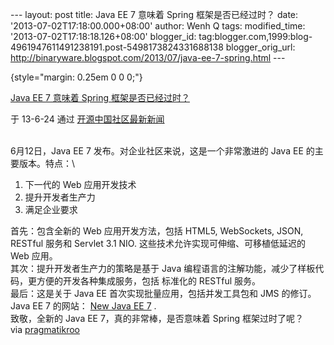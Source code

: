 --- layout: post title: Java EE 7 意味着 Spring 框架是否已经过时？ date:
'2013-07-02T17:18:00.000+08:00' author: Wenh Q tags: modified\_time:
'2013-07-02T17:18:18.126+08:00' blogger\_id:
tag:blogger.com,1999:blog-4961947611491238191.post-5498173824331688138
blogger\_orig\_url:
http://binaryware.blogspot.com/2013/07/java-ee-7-spring.html ---

 {style="margin: 0.25em 0 0 0;"}

[Java EE 7 意味着 Spring
框架是否已经过时？](http://www.oschina.net/news/41717/the_day_the_spring_framework_became_legacy)

于 13-6-24 通过 [开源中国社区最新新闻](http://www.oschina.net/?from=rss)

\
6月12日，Java EE 7 发布。对企业社区来说，这是一个非常激进的 Java EE
的主要版本。特点：\

1.  下一代的 Web 应用开发技术
2.  提升开发者生产力
3.  满足企业要求

首先：包含全新的 Web 应用开发方法，包括 HTML5, WebSockets, JSON, RESTful
服务和 Servlet 3.1 NIO. 这些技术允许实现可伸缩、可移植低延迟的 Web
应用。\
其次：提升开发者生产力的策略是基于 Java
编程语言的注解功能，减少了样板代码，更方便的开发各种集成服务，包括
标准化的 RESTful 服务。\
最后：这是关于 Java EE 首次实现批量应用，包括并发工具包和 JMS 的修订。\
Java EE 7 的网站： [New Java EE 7](http://www.oracle.com/javaee) .\
致敬，全新的 Java EE 7，真的非常棒，是否意味着 Spring 框架过时了呢？\
via
[pragmatikroo](http://pragmatikroo.blogspot.com/2013/06/the-day-spring-framework-became-legacy.html)
